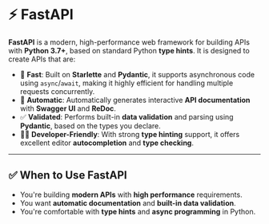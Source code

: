 # ⚡ FastAPI

**FastAPI** is a modern, high-performance web framework for building APIs with **Python 3.7+**, based on standard Python **type hints**. It is designed to create APIs that are:

- 🚀 **Fast**: Built on **Starlette** and **Pydantic**, it supports asynchronous code using `async`/`await`, making it highly efficient for handling multiple requests concurrently.
- 🧾 **Automatic**: Automatically generates interactive **API documentation** with **Swagger UI** and **ReDoc**.
- ✅ **Validated**: Performs built-in **data validation** and parsing using **Pydantic**, based on the types you declare.
- 🧑‍💻 **Developer-Friendly**: With strong **type hinting** support, it offers excellent editor **autocompletion** and **type checking**.

---

## ✅ When to Use FastAPI

- You're building **modern APIs** with **high performance** requirements.
- You want **automatic documentation** and **built-in data validation**.
- You're comfortable with **type hints** and **async programming** in Python.
